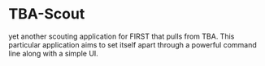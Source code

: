 # TBA-Scout
yet another scouting application for FIRST that pulls from TBA. This particular application aims to set itself apart through a powerful command line along with a simple UI.
